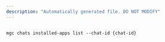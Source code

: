 ```yaml
---
description: "Automatically generated file. DO NOT MODIFY"
---
```


```cli

mgc chats installed-apps list --chat-id {chat-id}

```